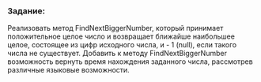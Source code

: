 ### Задание:
Реализовать метод FindNextBiggerNumber, который принимает положительное целое число и возвращает ближайше наибольшее целое, состоящее из цифр исходного числа, и - 1 (null), если такого числа не существует.
Добавить к методу FindNextBiggerNumber возможность вернуть время нахождения заданного числа, рассмотрев различные языковые возможности.
